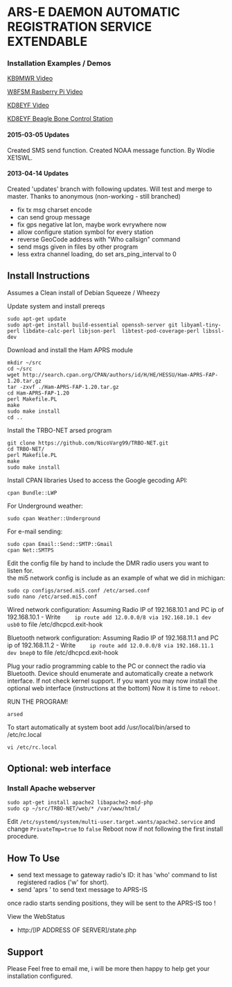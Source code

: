 # ARS-E DAEMON AUTOMATIC REGISTRATION SERVICE EXTENDABLE  
### Installation Examples / Demos
[KB9MWR Video](https://youtu.be/gxjyrYZn3Ds)

[W8FSM Rasberry Pi Video](http://youtu.be/j7ItqeQou4k)

[KD8EYF Video](http://youtu.be/85EdiW7mbXQ)  

[KD8EYF Beagle Bone Control Station](http://i.imgur.com/9Uu0T.jpg)  


#### 2015-03-05 Updates
  Created SMS send function.
  Created NOAA message function.
  By Wodie XE1SWL.

#### 2013-04-14 Updates
  Created 'updates' branch with following updates. Will test and merge to master.
  Thanks to anonymous (non-working - still branched)

* fix tx msg charset encode
* can send group message
* fix gps negative lat lon, maybe work evrywhere now
* allow configure station symbol for every station
* reverse GeoCode address with "Who callsign" command
* send msgs given in files by other program
* less extra channel loading, do set ars_ping_interval to 0

## Install Instructions  
Assumes a Clean install of Debian Squeeze / Wheezy


Update system and install prereqs
```
sudo apt-get update  
sudo apt-get install build-essential openssh-server git libyaml-tiny-perl libdate-calc-perl libjson-perl  libtest-pod-coverage-perl libssl-dev
```

Download and install the Ham APRS module
```
mkdir ~/src  
cd ~/src  
wget http://search.cpan.org/CPAN/authors/id/H/HE/HESSU/Ham-APRS-FAP-1.20.tar.gz  
tar -zxvf ./Ham-APRS-FAP-1.20.tar.gz  
cd Ham-APRS-FAP-1.20  
perl Makefile.PL  
make  
sudo make install
cd ..  
```
Install the TRBO-NET arsed program  

```
git clone https://github.com/NicoVarg99/TRBO-NET.git  
cd TRBO-NET/  
perl Makefile.PL  
make  
sudo make install  
```

Install CPAN libraries
Used to access the Google gecoding API:

```
cpan Bundle::LWP
```

For Underground weather:

```
sudo cpan Weather::Underground
```

For e-mail sending:

```
sudo cpan Email::Send::SMTP::Gmail
cpan Net::SMTPS
```


Edit the config file by hand to include the DMR radio users you want to listen for.  
the mi5 network config is include as an example of what we did in michigan:  

```
sudo cp configs/arsed.mi5.conf /etc/arsed.conf  
sudo nano /etc/arsed.mi5.conf  
```

Wired network configuration:
Assuming Radio IP of 192.168.10.1 and PC ip of 192.168.10.1 - Write
`    
ip route add 12.0.0.0/8 via 192.168.10.1 dev usb0
`
to file /etc/dhcpcd.exit-hook

Bluetooth network configuration:
Assuming Radio IP of 192.168.11.1 and PC ip of 192.168.11.2 - Write
`    
ip route add 12.0.0.0/8 via 192.168.11.1 dev bnep0
`
to file /etc/dhcpcd.exit-hook

Plug your radio programming cable to the PC or connect the radio via Bluetooth.
Device should enumerate and automatically create a network interface. If not check kernel support.
If you want you may now install the optional web interface (instructions at the bottom)
Now it is time to `reboot`.

RUN THE PROGRAM!
```
arsed
```

To start automatically at system boot
add
/usr/local/bin/arsed
to
/etc/rc.local
```
vi /etc/rc.local
```

## Optional: web interface
### Install Apache webserver  
```
sudo apt-get install apache2 libapache2-mod-php
sudo cp ~/src/TRBO-NET/web/* /var/www/html/
```
Edit `/etc/systemd/system/multi-user.target.wants/apache2.service` and change `PrivateTmp=true` to `false`
Reboot now if not following the first install procedure.

## How To Use
- send text message to gateway radio's ID: it has 'who' command to list registered radios ('w' for short).  
- send 'aprs <callsign> <message>' to send text message to APRS-IS  

once radio starts sending positions, they will be sent to the APRS-IS too  !

View the WebStatus  
- http:/[IP ADDRESS OF SERVER]/state.php  

## Support
Please Feel free to email me, i will be more then happy to help get your installation configured.
